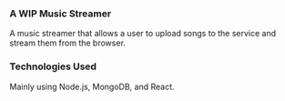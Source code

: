 ### A WIP Music Streamer
A music streamer that allows a user to upload songs to the service and stream them from the browser.

### Technologies Used
Mainly using Node.js, MongoDB, and React.